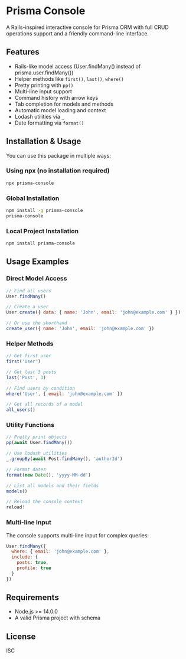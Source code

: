 # Prisma Console

A Rails-inspired interactive console for Prisma ORM with full CRUD operations support and a friendly command-line interface.

## Features

- Rails-like model access (User.findMany() instead of prisma.user.findMany())
- Helper methods like `first()`, `last()`, `where()`
- Pretty printing with `pp()`
- Multi-line input support
- Command history with arrow keys
- Tab completion for models and methods
- Automatic model loading and context
- Lodash utilities via `_`
- Date formatting via `format()`

## Installation & Usage

You can use this package in multiple ways:

### Using npx (no installation required)
```bash
npx prisma-console
```

### Global Installation
```bash
npm install -g prisma-console
prisma-console
```

### Local Project Installation
```bash
npm install prisma-console
```

## Usage Examples

### Direct Model Access
```javascript
// Find all users
User.findMany()

// Create a user
User.create({ data: { name: 'John', email: 'john@example.com' } })

// Or use the shorthand
create_user({ name: 'John', email: 'john@example.com' })
```

### Helper Methods
```javascript
// Get first user
first('User')

// Get last 3 posts
last('Post', 3)

// Find users by condition
where('User', { email: 'john@example.com' })

// Get all records of a model
all_users()
```

### Utility Functions
```javascript
// Pretty print objects
pp(await User.findMany())

// Use lodash utilities
_.groupBy(await Post.findMany(), 'authorId')

// Format dates
format(new Date(), 'yyyy-MM-dd')

// List all models and their fields
models()

// Reload the console context
reload!
```

### Multi-line Input
The console supports multi-line input for complex queries:
```javascript
User.findMany({
  where: { email: 'john@example.com' },
  include: {
    posts: true,
    profile: true
  }
})
```

## Requirements

- Node.js >= 14.0.0
- A valid Prisma project with schema

## License

ISC